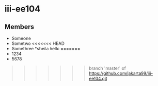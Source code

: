 # iii-ee104

## Members
* Someone
* Sometwo
<<<<<<< HEAD
* Somethree
*sheila
hello
=======
* 1234
* 5678
>>>>>>> branch 'master' of https://github.com/jakarta99/iii-ee104.git

